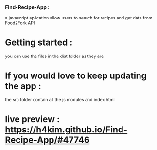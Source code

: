 
### Find-Recipe-App :
a javascript aplication allow users to search for recipes and get data from Food2Fork API 

# Getting started : 
you can use the  files in the dist folder as they are

# If you would love to keep updating the app : 
the src folder contain all the js modules and index.html 

# live preview : https://h4kim.github.io/Find-Recipe-App/#47746

